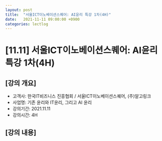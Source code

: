 ```yaml
---
layout: post
title:  "서울ICT이노베이션스퀘어: AI윤리 특강 1차(4H)"
date:   2021-11-11 09:00:00 +0900
categories: lectlog
---
```


# [11.11] 서울ICT이노베이션스퀘어: AI윤리 특강 1차(4H)

## [강의 개요]

* 고객사: 한국IT비즈니스 진흥협회 / 서울ICT이노베이션스퀘어, (주)알고링크
* 사업명: 기존 윤리와 IT윤리, 그리고 AI 윤리
* 강의기간: 2021.11.11
* 강의시간: 4H

## [강의 내용]

